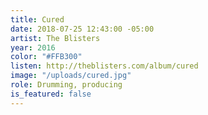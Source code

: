 ```yaml
---
title: Cured
date: 2018-07-25 12:43:00 -05:00
artist: The Blisters
year: 2016
color: "#FFB300"
listen: http://theblisters.com/album/cured
image: "/uploads/cured.jpg"
role: Drumming, producing
is_featured: false
---
```


